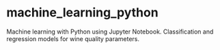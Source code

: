 # machine_learning_python
Machine learning with Python using Jupyter Notebook.
Classification and regression models for wine quality parameters.
